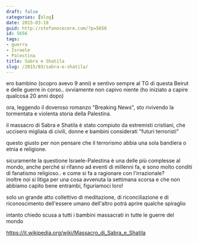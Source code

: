```yaml
---
draft: false
categories: [blog]
date: 2015-03-18
guid: http://stefanocecere.com/?p=5656
id: 5656
tags:
- guerra
- Israele
- Palestina
title: Sabra e Shatila
slug: /2015/03/sabra-e-shatila/
---
```


ero bambino (scopro avevo 9 anni) e sentivo sempre al TG di questa Beirut e delle guerre in corso.. ovviamente non capivo niente (ho iniziato a capire qualcosa 20 anni dopo)

ora, leggendo il doveroso romanzo "Breaking News", sto rivivendo la tormentata e violenta storia della Palestina.

il massacro di Sabra e Shatila è stato compiuto da estremisti cristiani, che uccisero migliaia di civili, donne e bambini considerati "futuri terroristi"

<div class="text_exposed_show">
  <p>
    questo giusto per non pensare che il terrorismo abbia una sola bandiera o etnia e religione.
  </p>
  
  <p>
    sicuramente la questione Israele-Palestina è una delle più complesse al mondo, anche perché si rifanno ad eventi di millenni fa, e sono molto conditi di fanatismo religioso.. e come si fa a ragionare con l'irrazionale?<br /> inoltre noi si litiga per una cosa avvenuta la settimana scorsa e che non abbiamo capito bene entrambi, figuriamoci loro!
  </p>
  
  <p>
    solo un grande atto collettivo di meditazione, di riconciliazione e di riconoscimento dell'essere umano dell'altro potrà aprire qualche spiraglio
  </p>
  
  <p>
    intanto chiedo scusa a tutti i bambini massacrati in tutte le guerre del mondo
  </p>
  
  <p>
    <a href="https://it.wikipedia.org/wiki/Massacro_di_Sabra_e_Shatila" target="_blank">https://it.wikipedia.org/wiki/Massacro_di_Sabra_e_Shatila</a>
  </p>
</div>